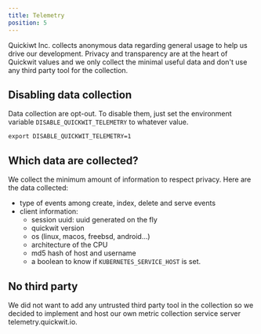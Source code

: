 ```yaml
---
title: Telemetry
position: 5
---
```


Quickiwt Inc. collects anonymous data regarding general usage to help us drive our development. Privacy and transparency are at the heart of Quickwit values and we only collect the minimal useful data and don't use any third party tool for the collection. 

## Disabling data collection

Data collection are opt-out. To disable them, just set the environment variable `DISABLE_QUICKWIT_TELEMETRY` to whatever value.
```
export DISABLE_QUICKWIT_TELEMETRY=1
```


## Which data are collected?

We collect the minimum amount of information to respect privacy. Here are the data collected:
- type of events among create, index, delete and serve events
- client information:
  - session uuid: uuid generated on the fly
  - quickwit version
  - os (linux, macos, freebsd, android...)
  - architecture of the CPU
  - md5 hash of host and username 
  - a boolean to know if `KUBERNETES_SERVICE_HOST` is set.


## No third party

We did not want to add any untrusted third party tool in the collection so we decided to implement and host our own metric collection service server telemetry.quickwit.io.
